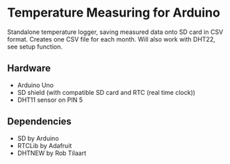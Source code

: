 # Temperature Measuring for Arduino
Standalone temperature logger, saving measured data onto SD card in CSV format. Creates one CSV file for each month.
Will also work with DHT22, see setup function.

## Hardware
- Arduino Uno
- SD shield (with compatible SD card and RTC (real time clock))
- DHT11 sensor on PIN 5

## Dependencies
- SD by Arduino
- RTCLib by Adafruit
- DHTNEW by Rob Tilaart
